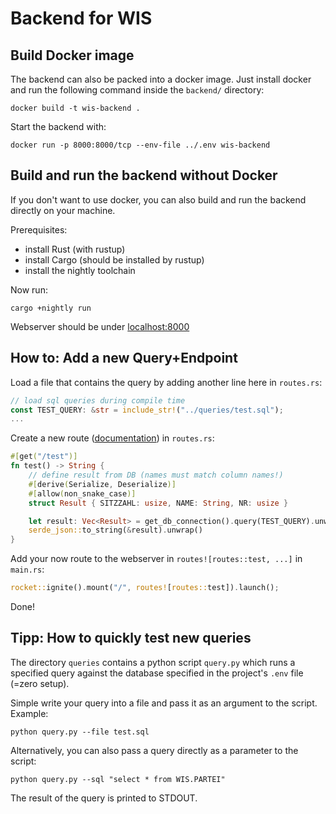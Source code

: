 Backend for WIS
=====

## Build Docker image
The backend can also be packed into a docker image. Just install docker and run the following command inside the `backend/` directory:
```
docker build -t wis-backend .
```
Start the backend with:
```
docker run -p 8000:8000/tcp --env-file ../.env wis-backend
```


## Build and run the backend without Docker
If you don't want to use docker, you can also build and run the backend directly on your machine.

Prerequisites:
 - install Rust (with rustup)
 - install Cargo (should be installed by rustup)
 - install the nightly toolchain

Now run:
```
cargo +nightly run
```
Webserver should be under [localhost:8000](localhost:8000)


## How to: Add a new Query+Endpoint

Load a file that contains the query by adding another line here in `routes.rs`:
```rust
// load sql queries during compile time
const TEST_QUERY: &str = include_str!("../queries/test.sql");
...
```
Create a new route ([documentation](https://github.com/SergioBenitez/Rocket)) in `routes.rs`:
```rust
#[get("/test")]
fn test() -> String {
    // define result from DB (names must match column names!)
    #[derive(Serialize, Deserialize)]
    #[allow(non_snake_case)]
    struct Result { SITZZAHL: usize, NAME: String, NR: usize }

    let result: Vec<Result> = get_db_connection().query(TEST_QUERY).unwrap().try_into().unwrap();
    serde_json::to_string(&result).unwrap()
}
```

Add your now route to the webserver in `routes![routes::test, ...]` in `main.rs`:
```rust
rocket::ignite().mount("/", routes![routes::test]).launch();
```
Done!

## Tipp: How to quickly test new queries
The directory `queries` contains a python script `query.py` which runs a specified query against the database specified in the project's `.env` file (=zero setup).

Simple write your query into a file and pass it as an argument to the script. Example:
```
python query.py --file test.sql
```
Alternatively, you can also pass a query directly as a parameter to the script:
```
python query.py --sql "select * from WIS.PARTEI"
```

The result of the query is printed to STDOUT.
